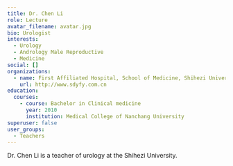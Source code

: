 ```yaml
---
title: Dr. Chen Li
role: Lecture
avatar_filename: avatar.jpg
bio: Urologist
interests:
  - Urology
  - Andrology Male Reproductive
  - Medicine
social: []
organizations:
  - name: First Affiliated Hospital, School of Medicine, Shihezi University
    url: http://www.sdyfy.com.cn
education:
  courses:
    - course: Bachelor in Clinical medicine
      year: 2010
      institution: Medical College of Nanchang University
superuser: false
user_groups:
  - Teachers
---
```

Dr. Chen Li is a teacher of urology at the Shihezi University.